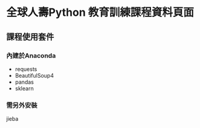 # 全球人壽Python 教育訓練課程資料頁面

## 課程使用套件

### 內建於Anaconda
- requests
- BeautifulSoup4
- pandas
- sklearn

### 需另外安裝
jieba
